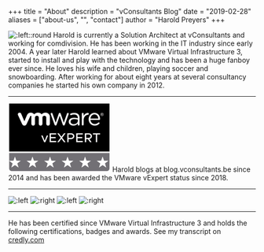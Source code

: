 +++
title = "About"
description = "vConsultants Blog"
date = "2019-02-28"
aliases = ["about-us", "", "contact"]
author = "Harold Preyers"
+++


![:left::round](https://en.gravatar.com/userimage/24535676/9f7eef200a6a333f99268ce98cc7d65b.jpeg?size=128)
Harold is currently a Solution Architect at vConsultants and working for comdivision. He has been working in the IT industry since early 2004. A year later Harold learned about VMware Virtual Infrastructure 3, started to install and play with the technology and has been a huge fanboy ever since. He loves his wife and children, playing soccer and snowboarding. After working for about eight years at several consultancy companies he started his own company in 2012.

---

![:left](/images/vexpert-badge-stars-small.png)
Harold blogs at blog.vconsultants.be since 2014 and has been awarded the VMware vExpert status since 2018.

---

![:left](https://vexpert.vmware.com/images/vexpert-application-modernization-2023-badge-small.png "vExpert Application Modirnization")
![:right](https://vexpert.vmware.com/images/vexpert-avi-2023-badge-small.png "vExpert NSX ALB")
![:left](https://vexpert.vmware.com/images/vexpert-cloud-provider-2023-badge-small.png "vExpert Cloud Provider")
![:right](https://vexpert.vmware.com/images/vexpert-multi-cloud-2023-badge-small.png "vExpert Multi-Cloud")

---

He has been certified since VMware Virtual Infrastructure 3 and holds the following certifications, badges and awards. See my transcript on [credly.com](https://www.credly.com/users/hpreyers/badges)





